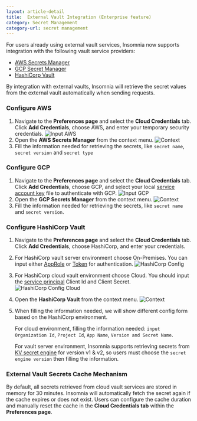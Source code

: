 ```yaml
---
layout: article-detail
title:  External Vault Integration (Enterprise feature)
category: Secret Management
category-url: secret management
---
```


For users already using external vault services, Insomnia now supports integration with the following vault service providers:

* [AWS Secrets Manager](https://aws.amazon.com/secrets-manager/)
* [GCP Secret Manager](https://cloud.google.com/security/products/secret-manager?hl=en)
* [HashiCorp Vault](https://www.vaultproject.io/)

By integration with external vaults, Insomnia will retrieve the secret values from the external vault automatically when sending requests.

### Configure AWS

1. Navigate to the **Preferences page** and select the **Cloud Credentials** tab. Click **Add Credentials**, choose AWS, and enter your temporary security credentials.
    ![Input AWS](/assets/images/input-aws.png)
2. Open the **AWS Secrets Manager** from the context menu.
    ![Context](/assets/images/external-vault-context-menu.png)
3. Fill the information needed for retrieving the secrets, like `secret name`, `secret version` and `secret type`

### Configure GCP

1. Navigate to the **Preferences page** and select the **Cloud Credentials** tab. Click **Add Credentials**, choose GCP, and select your local [service account key](https://cloud.google.com/iam/docs/keys-create-delete) file to authenticate with GCP.
    ![Input GCP](/assets/images/input-gcp.png)
2. Open the **GCP Secrets Manager** from the context menu.
    ![Context](/assets/images/external-vault-context-menu.png)
3. Fill the information needed for retrieving the secrets, like `secret name` and `secret version`.

### Configure HashiCorp Vault

1. Navigate to the **Preferences page** and select the **Cloud Credentials** tab. Click **Add Credentials**, choose HashiCorp, and enter your credentials.
2. For HashiCorp vault server environment choose On-Premises. You can input either [AppRole](https://developer.HashiCorp.com/vault/docs/auth/approle) or [Token](https://developer.HashiCorp.com/vault/docs/auth/token) for authentication.
    ![HashiCorp Config](/assets/images/hashi-config-onPremises.png)
  
3. For HashiCorp cloud vault environment choose Cloud. You should input the [service principal](https://developer.HashiCorp.com/hcp/docs/hcp/iam/service-principal#create-a-service-principal) Client Id and Client Secret.
    ![HashiCorp Config Cloud](/assets/images/hashi-config-cloud.png)
4. Open the **HashiCorp Vault** from the context menu.
    ![Context](/assets/images/external-vault-context-menu.png)
5. When filling the information needed, we will show different config form based on the HashiCorp environment.

   For cloud environment, filling the information needed: `input Organization Id`, `Project Id`, `App Name`, `Version and Secret Name`.

   For vault server environment, Insomnia supports retrieving secrets from [KV secret engine](https://developer.HashiCorp.com/vault/docs/secrets/kv) for version v1 & v2, so users must choose the `secret engine version` then filling the information.

### External Vault Secrets Cache Mechanism

By default, all secrets retrieved from cloud vault services are stored in memory for 30 minutes. Insomnia will automatically fetch the secret again if the cache expires or does not exist. Users can configure the cache duration and manually reset the cache in the **Cloud Credentials tab** within the **Preferences page**.
